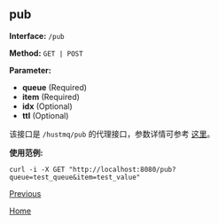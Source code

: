 ## pub ##

**Interface:** `/pub`

**Method:** `GET | POST`

**Parameter:** 

*  **queue** (Required)  
*  **item** (Required)  
*  **idx** (Optional)
*  **ttl** (Optional)
  
该接口是 `/hustmq/pub` 的代理接口，参数详情可参考 [这里](../hustmq/pub.md)。

**使用范例:**

    curl -i -X GET "http://localhost:8080/pub?queue=test_queue&item=test_value"

[Previous](../ha.md)

[Home](../../index.md)